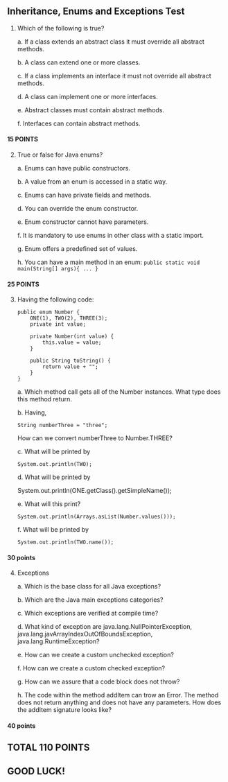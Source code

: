 ## Inheritance, Enums and Exceptions Test

1. Which of the following is true?

    a. If a class extends an abstract class it must override
    all abstract methods.

    b. A class can extend one or more classes.

    c. If a class implements an interface it must not override
    all abstract methods.

    d. A class can implement one or more interfaces.

    e. Abstract classes must contain abstract methods.

    f. Interfaces can contain abstract methods.

#### 15 POINTS


2. True or false for Java enums?

    a. Enums can have public constructors.

    b. A value from an enum is accessed in a static way.

    c. Enums can have private fields and methods.

    d. You can override the enum constructor.

    e. Enum constructor cannot have parameters.

    f. It is mandatory to use enums in other class with a static import.

    g. Enum offers a predefined set of values.

    h. You can have a main method in an enum:
    ```public static void main(String[] args){ ... }```

#### 25 POINTS


3. Having the following code:

    ```
    public enum Number {
        ONE(1), TWO(2), THREE(3);
        private int value;

        private Number(int value) {
            this.value = value;
        }

        public String toString() {
            return value + "";
        }
    }
    ```

    a. Which method call gets all of the Number instances.
    What type does this method return.

    b. Having,

    ```String numberThree = "three";```

    How can we convert numberThree to Number.THREE?

    c. What will be printed by

    ```System.out.println(TWO);```

    d. What will be printed by

      System.out.println(ONE.getClass().getSimpleName());

    e. What will this print?

    ```System.out.println(Arrays.asList(Number.values()));```

    f. What will be printed by

    ```System.out.println(TWO.name());```


#### 30 points


4. Exceptions

    a. Which is the base class for all Java exceptions?

    b. Which are the Java main exceptions categories?

    c. Which exceptions are verified at compile time?

    d. What kind of exception are
    java.lang.NullPointerException,
    java.lang.javArrayIndexOutOfBoundsException,
    java.lang.RuntimeException?

    e. How can we create a custom unchecked exception?

    f. How can we create a custom checked exception?

    g. How can we assure that a code block does not throw?

    h. The code within the method addItem can trow an Error.
    The method does not return anything and does not have any parameters.
    How does the addItem signature looks like?

#### 40 points



## TOTAL 110 POINTS

## GOOD LUCK!




